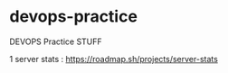 # devops-practice

DEVOPS Practice STUFF

1 server stats : https://roadmap.sh/projects/server-stats
